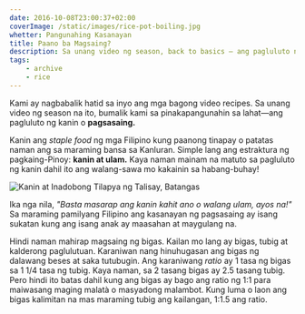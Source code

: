 ```yaml
---
date: 2016-10-08T23:00:37+02:00
coverImage: /static/images/rice-pot-boiling.jpg
whetter: Pangunahing Kasanayan
title: Paano ba Magsaing?
description: Sa unang video ng season, back to basics — ang pagluluto ng kanin o pagsasaing.
tags: 
    - archive
    - rice
---
```


Kami ay nagbabalik hatid sa inyo ang mga bagong video recipes. Sa unang video ng season na ito, bumalik kami sa pinakapangunahin sa lahat—ang pagluluto ng kanin o **pagsasaing.** 

Kanin ang *staple food* ng mga Filipino kung paanong tinapay o patatas naman ang sa maraming bansa sa Kanluran. Simple lang ang estraktura ng pagkaing-Pinoy: **kanin at ulam.** Kaya naman mainam na matuto sa pagluluto ng kanin dahil ito ang walang-sawa mo kakainin sa habang-buhay!

<img src="/static/images/kanin-adobo-tilapia-talisay.jpg" title="Kanin at Inadobong Tilapya ng Talisay, Batangas">

Ika nga nila, *"Basta masarap ang kanin kahit ano o walang ulam, ayos na!"* Sa maraming pamilyang Filipino ang kasanayan ng pagsasaing ay isang sukatan kung ang isang anak ay maasahan at maygulang na.

Hindi naman mahirap magsaing ng bigas. Kailan mo lang ay bigas, tubig at kalderong paglulutuan. Karaniwan nang hinuhugasan ang bigas ng dalawang beses at saka tutubugin. Ang karaniwang *ratio* ay 1 tasa ng bigas sa 1 1/4 tasa ng tubig. Kaya naman, sa 2 tasang bigas ay 2.5 tasang tubig. Pero hindi ito batas dahil kung ang bigas ay bago ang ratio ng 1:1 para maiwasang maging malatà o masyadong malambot. Kung luma o laon ang bigas kalimitan na mas maraming tubig ang kailangan, 1:1.5 ang ratio.

 